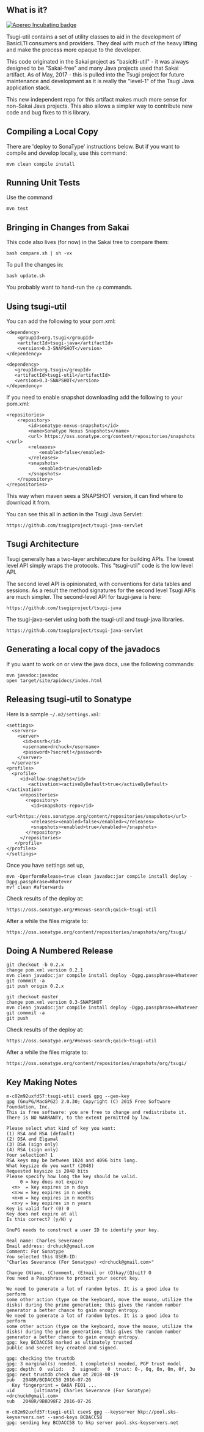 What is it?
-----------

[![Apereo Incubating badge](https://img.shields.io/badge/apereo-incubating-blue.svg?logo=data%3Aimage%2Fpng%3Bbase64%2CiVBORw0KGgoAAAANSUhEUgAAAA4AAAAOCAYAAAAfSC3RAAAABmJLR0QA%2FwD%2FAP%2BgvaeTAAAACXBIWXMAAAsTAAALEwEAmpwYAAAAB3RJTUUH4QUTEi0ybN9p9wAAAiVJREFUKM9lkstLlGEUxn%2Fv%2B31joou0GTFKyswkKrrYdaEQ4cZAy4VQUS2iqH%2BrdUSNYmK0EM3IkjaChnmZKR0dHS0vpN%2FMe97TIqfMDpzN4XkeDg8%2Fw45R1XNAu%2Fe%2BGTgAqLX2KzAQRVGytLR0jN2jqo9FZFRVvfded66KehH5oKr3dpueiMiK915FRBeXcjo9k9K5zLz%2B3Nz8EyAqX51zdwGMqp738NSonlxf36Cn7zX9b4eYX8gSBAE1Bw9wpLaW%2BL5KWluukYjH31tr71vv%2FU0LJ5xzdL3q5dmLJK7gON5wjEQizsTkFMmeXkbHxtHfD14WkbYQaFZVMzk1zfDHERrPnqGz4wZ1tYfJ5%2FPMLOYYW16ltrqKRDyOMcYATXa7PRayixSc4%2FKFRhrqjxKGIWVlZVQkqpg1pYyvR%2BTFF2s5FFprVVXBAAqq%2F7a9uPKd1NomeTX4HXfrvZ8D2F9dTSwWMjwywueJLxQKBdLfZunue0Mqt8qPyMHf0HRorR0ArtbX1Zkrly7yPNnN1EyafZUVZLJZxjNLlHc%2BIlOxly0RyktC770fDIGX3vuOMAxOt19vJQxD%2BgeHmE6liMVKuNPawlZ9DWu2hG8bW1Tuib0LgqCrCMBDEckWAVjKLetMOq2ZhQV1zulGVFAnohv5wrSq3tpNzwMR%2BSQi%2FyEnIl5Ehpxzt4t6s9McRdGpIChpM8Y3ATXbkKdEZDAIgqQxZrKo%2FQUk5F9Xr20TrQAAAABJRU5ErkJggg%3D%3D)](https://www.apereo.org/content/projects-currently-incubation)

Tsugi-util contains a set of utility classes to aid  in the development
of BasicLTI consumers and providers. They deal with much of the heavy lifting
and make the process more opaque to the developer.

This code originated in the Sakai project as "basiclti-util" - it was always
designed to be "Sakai-free" and many Java projects used that Sakai artifact.
As of May, 2017 - this is pulled into the Tsugi project for future maintenance
and development as it is really the "level-1" of the Tsugi Java 
application stack.

This new independent repo for this artifact makes much more sense for non-Sakai Java projects.
This also allows a simpler way to contribute new code and bug fixes to this
library.

Compiling a Local Copy
----------------------

There are 'deploy to SonaType' instructions below.  But if you want to compile and 
develop locally, use this command:

    mvn clean compile install


Running Unit Tests
------------------

Use the command 

    mvn test

Bringing in Changes from Sakai
------------------------------

This code also lives (for now) in the Sakai tree to compare them:

    bash compare.sh | sh -vx

To pull the changes in:

    bash update.sh

You probably want to hand-run the `cp` commands.

Using tsugi-util
----------------

You can add the following to your pom.xml:

    <dependency>
        <groupId>org.tsugi</groupId>
        <artifactId>tsugi-java</artifactId>
        <version>0.3-SNAPSHOT</version>
    </dependency>

    <dependency>
       <groupId>org.tsugi</groupId>
       <artifactId>tsugi-util</artifactId>
       <version>0.3-SNAPSHOT</version>
    </dependency>

If you need to enable snapshot downloading add the following to your
pom.xml:

    <repositories>
        <repository>
            <id>sonatype-nexus-snapshots</id>
            <name>Sonatype Nexus Snapshots</name>
            <url> https://oss.sonatype.org/content/repositories/snapshots </url>
            <releases>
                <enabled>false</enabled>
            </releases>
            <snapshots>
                <enabled>true</enabled>
            </snapshots>
        </repository>
    </repositories>

This way when maven sees a SNAPSHOT version, it can find where to download it from.

You can see this all in action in the Tsugi Java Servlet:

    https://github.com/tsugiproject/tsugi-java-servlet

Tsugi Architecture
------------------

Tsugi generally has a two-layer architecuture for building APIs.  The lowest
level API simply wraps the protocols.   This "tsugi-util" code is the low level API.

The second level API is opinionated, with conventions for data tables and sessions.
As a result the method signatures for the second level Tsugi APIs are much simpler.
The second-level API for tsugi-java is here:

    https://github.com/tsugiproject/tsugi-java

The tsugi-java-servlet using both the tsugi-util and tsugi-java libraries.

    https://github.com/tsugiproject/tsugi-java-servlet

Generating a local copy of the javadocs
---------------------------------------

If you want to work on or view the java docs, use the following commands:

    mvn javadoc:javadoc
    open target/site/apidocs/index.html

Releasing tsugi-util to Sonatype
--------------------------------

Here is a sample `~/.m2/settings.xml`:

    <settings>
      <servers>
        <server>
          <id>ossrh</id>
          <username>drchuck</username>
          <password>?secret!</password>
        </server>
      </servers>
    <profiles>
      <profile>
         <id>allow-snapshots</id>
            <activation><activeByDefault>true</activeByDefault></activation>
         <repositories>
           <repository>
             <id>snapshots-repo</id>
             <url>https://oss.sonatype.org/content/repositories/snapshots</url>
             <releases><enabled>false</enabled></releases>
             <snapshots><enabled>true</enabled></snapshots>
           </repository>
         </repositories>
       </profile>
    </profiles>
    </settings>

Once you have settings set up, 

    mvn -DperformRelease=true clean javadoc:jar compile install deploy -Dgpg.passphrase=Whatever
    mvf clean #afterwards

Check results of the deploy at:

    https://oss.sonatype.org/#nexus-search;quick~tsugi-util

After a while the files migrate to:

    https://oss.sonatype.org/content/repositories/snapshots/org/tsugi/

Doing A Numbered Release
------------------------

    git checkout -b 0.2.x
    change pom.xml version 0.2.1
    mvn clean javadoc:jar compile install deploy -Dgpg.passphrase=Whatever
    git commmit -a
    git push origin 0.2.x

    git checkout master
    change pom.xml version 0.3-SNAPSHOT
    mvn clean javadoc:jar compile install deploy -Dgpg.passphrase=Whatever
    git commmit -a
    git push

Check results of the deploy at:

    https://oss.sonatype.org/#nexus-search;quick~tsugi-util

After a while the files migrate to:

    https://oss.sonatype.org/content/repositories/snapshots/org/tsugi/

Key Making Notes
----------------

    m-c02m92uxfd57:tsugi-util csev$ gpg --gen-key
    gpg (GnuPG/MacGPG2) 2.0.30; Copyright (C) 2015 Free Software Foundation, Inc.
    This is free software: you are free to change and redistribute it.
    There is NO WARRANTY, to the extent permitted by law.

    Please select what kind of key you want:
    (1) RSA and RSA (default)
    (2) DSA and Elgamal
    (3) DSA (sign only)
    (4) RSA (sign only)
    Your selection? 1
    RSA keys may be between 1024 and 4096 bits long.
    What keysize do you want? (2048) 
    Requested keysize is 2048 bits   
    Please specify how long the key should be valid.
         0 = key does not expire
      <n>  = key expires in n days
      <n>w = key expires in n weeks
      <n>m = key expires in n months
      <n>y = key expires in n years
    Key is valid for? (0) 0
    Key does not expire at all
    Is this correct? (y/N) y

    GnuPG needs to construct a user ID to identify your key.

    Real name: Charles Severance
    Email address: drchuck@gmail.com
    Comment: For Sonatype           
    You selected this USER-ID:
    "Charles Severance (For Sonatype) <drchuck@gmail.com>"

    Change (N)ame, (C)omment, (E)mail or (O)kay/(Q)uit? O
    You need a Passphrase to protect your secret key.    

    We need to generate a lot of random bytes. It is a good idea to perform
    some other action (type on the keyboard, move the mouse, utilize the
    disks) during the prime generation; this gives the random number
    generator a better chance to gain enough entropy.
    We need to generate a lot of random bytes. It is a good idea to perform
    some other action (type on the keyboard, move the mouse, utilize the
    disks) during the prime generation; this gives the random number
    generator a better chance to gain enough entropy.
    gpg: key BCDACC58 marked as ultimately trusted
    public and secret key created and signed.

    gpg: checking the trustdb
    gpg: 3 marginal(s) needed, 1 complete(s) needed, PGP trust model
    gpg: depth: 0  valid:   3  signed:   0  trust: 0-, 0q, 0n, 0m, 0f, 3u
    gpg: next trustdb check due at 2018-08-19
    pub   2048R/BCDACC58 2016-07-26
      Key fingerprint = 0A6A FE01 ...
    uid       [ultimate] Charles Severance (For Sonatype) <drchuck@gmail.com>
    sub   2048R/9B8D98F2 2016-07-26

    m-c02m92uxfd57:tsugi-util csev$ gpg --keyserver hkp://pool.sks-keyservers.net --send-keys BCDACC58
    gpg: sending key BCDACC58 to hkp server pool.sks-keyservers.net


